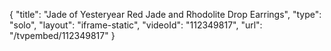 {
    "title": "Jade of Yesteryear Red Jade and Rhodolite Drop Earrings",
    "type": "solo",
    "layout": "iframe-static",
    "videoId": "112349817",
    "url": "\/tvpembed\/112349817"
}